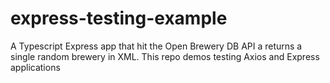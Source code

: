# express-testing-example
A Typescript Express app that hit the Open Brewery DB API a returns a single random brewery in XML. This repo demos testing Axios and Express applications
